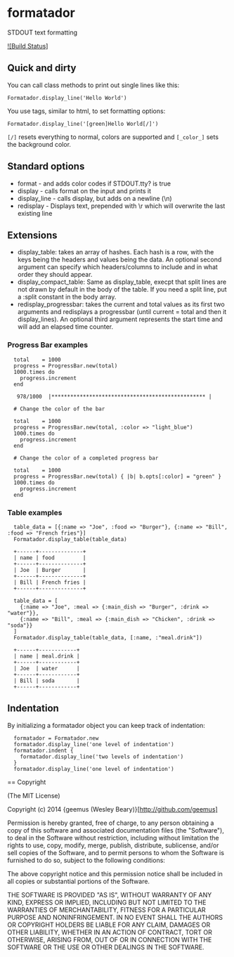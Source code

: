 # formatador

STDOUT text formatting

[![Build Status]](https://travis-ci.org/geemus/formatador.svg)

## Quick and dirty

You can call class methods to print out single lines like this:

```
Formatador.display_line('Hello World')
```

You use tags, similar to html, to set formatting options:

```
Formatador.display_line('[green]Hello World[/]')
```

`[/]` resets everything to normal, colors are supported and `[_color_]` sets the background color.

## Standard options

* format - and adds color codes if STDOUT.tty? is true
* display - calls format on the input and prints it
* display_line - calls display, but adds on a newline (\n)
* redisplay - Displays text, prepended with \r which will overwrite the last existing line

## Extensions

* display_table: takes an array of hashes. Each hash is a row, with the keys being the headers and values being the data. An optional second argument can specify which headers/columns to include and in what order they should appear.
* display_compact_table: Same as display_table, execpt that split lines are not drawn by default in the body of the table. If you need a split line, put a :split constant in the body array.
* redisplay_progressbar: takes the current and total values as its first two arguments and redisplays a progressbar (until current = total and then it display_lines). An optional third argument represents the start time and will add an elapsed time counter.

### Progress Bar examples

```
  total    = 1000
  progress = ProgressBar.new(total)
  1000.times do
    progress.increment
  end

   978/1000  |************************************************* |

  # Change the color of the bar

  total    = 1000
  progress = ProgressBar.new(total, :color => "light_blue")
  1000.times do
    progress.increment
  end

  # Change the color of a completed progress bar

  total    = 1000
  progress = ProgressBar.new(total) { |b| b.opts[:color] = "green" }
  1000.times do
    progress.increment
  end
```

### Table examples

```
  table_data = [{:name => "Joe", :food => "Burger"}, {:name => "Bill", :food => "French fries"}]
  Formatador.display_table(table_data)

  +------+--------------+
  | name | food         |
  +------+--------------+
  | Joe  | Burger       |
  +------+--------------+
  | Bill | French fries |
  +------+--------------+

  table_data = [
    {:name => "Joe", :meal => {:main_dish => "Burger", :drink => "water"}}, 
    {:name => "Bill", :meal => {:main_dish => "Chicken", :drink => "soda"}}
  ]
  Formatador.display_table(table_data, [:name, :"meal.drink"])

  +------+------------+
  | name | meal.drink |
  +------+------------+
  | Joe  | water      |
  +------+------------+
  | Bill | soda       |
  +------+------------+
```

## Indentation

By initializing a formatador object you can keep track of indentation:

```
  formatador = Formatador.new
  formatador.display_line('one level of indentation')
  formatador.indent {
    formatador.display_line('two levels of indentation')
  }
  formatador.display_line('one level of indentation')
```

== Copyright

(The MIT License)

Copyright (c) 2014 {geemus (Wesley Beary)}[http://github.com/geemus]

Permission is hereby granted, free of charge, to any person obtaining
a copy of this software and associated documentation files (the
"Software"), to deal in the Software without restriction, including
without limitation the rights to use, copy, modify, merge, publish,
distribute, sublicense, and/or sell copies of the Software, and to
permit persons to whom the Software is furnished to do so, subject to
the following conditions:

The above copyright notice and this permission notice shall be
included in all copies or substantial portions of the Software.

THE SOFTWARE IS PROVIDED "AS IS", WITHOUT WARRANTY OF ANY KIND,
EXPRESS OR IMPLIED, INCLUDING BUT NOT LIMITED TO THE WARRANTIES OF
MERCHANTABILITY, FITNESS FOR A PARTICULAR PURPOSE AND
NONINFRINGEMENT. IN NO EVENT SHALL THE AUTHORS OR COPYRIGHT HOLDERS BE
LIABLE FOR ANY CLAIM, DAMAGES OR OTHER LIABILITY, WHETHER IN AN ACTION
OF CONTRACT, TORT OR OTHERWISE, ARISING FROM, OUT OF OR IN CONNECTION
WITH THE SOFTWARE OR THE USE OR OTHER DEALINGS IN THE SOFTWARE.
